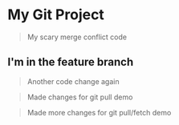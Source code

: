 # My Git Project

> My scary merge conflict code

## I'm in the feature branch

> Another code change again

> Made changes for git pull demo

> Made more changes for git pull/fetch demo


